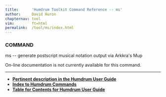 ```yaml
---
title:		'Humdrum Toolkit Command Reference -- ms'
author:		David Huron
chapternav:	tool
vim:		ft=html
permalink:	/tool/ms/index.html
---
```


### COMMAND

<span class="tool">ms</span> -- generate postscript musical notation output via Arkkra's Mup

On-line documentation is not currently available for this command.

------------------------------------------------------------------------


-   [**Pertinent description in the Humdrum User
    Guide**](../guide34.html#Interval_Vectors_Using_the_iv_Command)
-   [**Index to Humdrum Commands**](../commands.toc.html)
-   [**Table for Contents for Humdrum User Guide**](../guide.toc.html)

